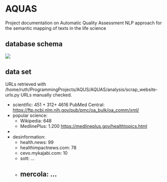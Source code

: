 # AQUAS
Project documentation on Automatic Quality Assessment NLP approach for the semantic mapping of texts in the life science

## database schema 
![](/home/ruth/ProgrammingProjects/AQUS/AQUAS/2023-03-07_databaseschema.png)



## data set
URLs retrieved with  /home/ruth/ProgrammingProjects/AQUS/AQUAS/analysis/scrap_website-urls.py
URLs manually checked.


- scientific: 451 + 312+ 4616 PubMed Central: https://ftp.ncbi.nlm.nih.gov/pub/pmc/oa_bulk/oa_comm/xml/
- popular science: 
  - Wikipedia: 648 
  - MedlinePlus: 1.200 https://medlineplus.gov/healthtopics.html 
- 
- desinformation: 
  - health.news: 99
  - healthimpactnews.com: 78
  - cevo.mykajabi.com: 10
  - sott: ...
  - mercola: ...
    - 